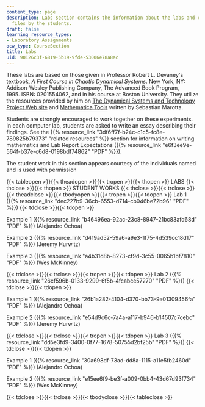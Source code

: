 ```yaml
---
content_type: page
description: Labs section contains the information about the labs and contains the
  files by the students.
draft: false
learning_resource_types:
- Laboratory Assignments
ocw_type: CourseSection
title: Labs
uid: 90126c3f-6819-5b19-9fde-53006e78a8ac
---
```

These labs are based on those given in Professor Robert L. Devaney's textbook, *A First Course in Chaotic Dynamical Systems*. New York, NY: Addison-Wesley Publishing Company, The Advanced Book Program, 1995. ISBN: 0201554062, and in his course at Boston University. They utilize the resources provided by him on [The Dynamical Systems and Technology Project Web site](http://math.bu.edu/DYSYS/) and [Mathematica Tools](http://math.bu.edu/INDIVIDUAL/bob/MA471/mathematica.html) written by Sebastian Marotta.

Students are strongly encouraged to work together on these experiments. In each computer lab, students are asked to write an essay describing their findings. See the {{% resource_link "3df6ff7f-b24c-c1c5-fc8e-789825b79373" "related resources" %}} section for information on writing mathematics and Lab Report Expectations ({{% resource_link "e6f3ee9e-564f-b37e-c6d8-0198bdf74862" "PDF" %}}).

The student work in this section appears courtesy of the individuals named and is used with permission

{{< tableopen >}}{{< theadopen >}}{{< tropen >}}{{< thopen >}}
LABS
{{< thclose >}}{{< thopen >}}
STUDENT WORKS
{{< thclose >}}{{< trclose >}}{{< theadclose >}}{{< tbodyopen >}}{{< tropen >}}{{< tdopen >}}
Lab 1 ({{% resource_link "dec227b9-36cb-6553-d714-cb046be72b96" "PDF" %}})
{{< tdclose >}}{{< tdopen >}}

Example 1 ({{% resource_link "b46496ea-92ac-23c8-8947-21bc83afd68d" "PDF" %}}) (Alejandro Ochoa)

Example 2 ({{% resource_link "d419ad52-59a6-a9e3-1f75-4d539cc18d17" "PDF" %}}) (Jeremy Hurwitz)

Example 3 ({{% resource_link "a4b31d8b-8273-cf9d-3c55-0065b1bf7810" "PDF" %}}) (Wes McKinney)

{{< tdclose >}}{{< trclose >}}{{< tropen >}}{{< tdopen >}}
Lab 2 ({{% resource_link "26cf596b-0133-9299-6f5b-4fcabce57270" "PDF" %}})
{{< tdclose >}}{{< tdopen >}}

Example 1 ({{% resource_link "26b1a282-4104-d370-bb73-9a01309456fa" "PDF" %}}) (Alejandro Ochoa)

Example 2 ({{% resource_link "e54d9c6c-7a4a-a117-b946-b14507c7cebc" "PDF" %}}) (Jeremy Hurwitz)

{{< tdclose >}}{{< trclose >}}{{< tropen >}}{{< tdopen >}}
Lab 3 ({{% resource_link "dd5e3fd9-3400-0f77-1678-50755d2bf25b" "PDF" %}})
{{< tdclose >}}{{< tdopen >}}

Example 1 ({{% resource_link "30a698df-73ad-dd8a-1115-a11e5fb2460d" "PDF" %}}) (Alejandro Ochoa)

Example 2 ({{% resource_link "e15ee6f9-be3f-a009-0bb4-43d67d93f734" "PDF" %}}) (Wes McKinney)

{{< tdclose >}}{{< trclose >}}{{< tbodyclose >}}{{< tableclose >}}